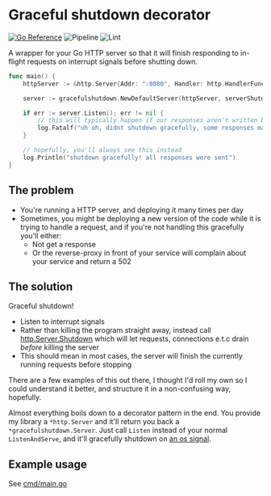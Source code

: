 # Graceful shutdown decorator
[![Go Reference](https://pkg.go.dev/badge/github.com/quii/go-graceful-shutdown.svg)](https://pkg.go.dev/github.com/quii/go-graceful-shutdown)
![Pipeline](https://github.com/quii/go-graceful-shutdown/actions/workflows/pipeline.yaml/badge.svg)
![Lint](https://github.com/quii/go-graceful-shutdown/actions/workflows/golang-ci-lint.yaml/badge.svg)

A wrapper for your Go HTTP server so that it will finish responding to in-flight requests on interrupt signals before shutting down.

```go
func main() {
	httpServer := &http.Server{Addr: ":8080", Handler: http.HandlerFunc(aSlowHandler)}

	server := gracefulshutdown.NewDefaultServer(httpServer, serverShutdownTimeout)

	if err := server.Listen(); err != nil {
		// this will typically happen if our responses aren't written before the ctx deadline, not much can be done
		log.Fatalf("uh oh, didnt shutdown gracefully, some responses may have been lost %v", err)
	}

	// hopefully, you'll always see this instead
	log.Println("shutdown gracefully! all responses were sent")
}
```

## The problem

- You're running a HTTP server, and deploying it many times per day
- Sometimes, you might be deploying a new version of the code while it is trying to handle a request, and if you're not handling this gracefully you'll either:
  - Not get a response
  - Or the reverse-proxy in front of your service will complain about your service and return a 502

## The solution

Graceful shutdown! 

- Listen to interrupt signals
- Rather than killing the program straight away, instead call [http.Server.Shutdown](https://pkg.go.dev/net/http#Server.Shutdown) which will let requests, connections e.t.c drain _before_ killing the server
- This should mean in most cases, the server will finish the currently running requests before stopping

There are a few examples of this out there, I thought I'd roll my own so I could understand it better, and structure it in a non-confusing way, hopefully.

Almost everything boils down to a decorator pattern in the end. You provide my library a `*http.Server` and it'll return you back a `*gracefulshutdown.Server`. Just call `Listen` instead of your normal `ListenAndServe`, and it'll gracefully shutdown on [an os signal](https://github.com/quii/go-graceful-shutdown/blob/main/signal.go#L11).

## Example usage

See [cmd/main.go](https://github.com/quii/go-graceful-shutdown/blob/main/cmd/main.go)